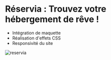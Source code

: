 # Réservia : Trouvez votre hébergement de rêve !
- Intégration de maquette
- Réalisation d'effets CSS
- Responsivité du site

![reservia](https://user-images.githubusercontent.com/76693227/150074584-9060d44a-3c89-43ed-be47-c10927bbfae5.png)
